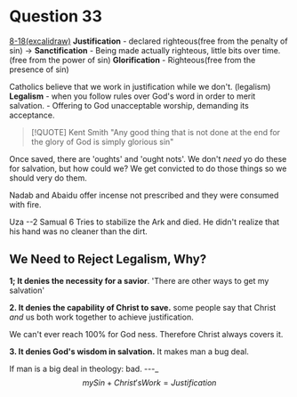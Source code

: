# Question 33

[8-18(excalidraw)](../../Attachments/8-18(excalidraw).md)
**Justification** - declared righteous(free from the penalty of sin) ->
**Sanctification** - Being made actually righteous, little bits over time.(free from the power of sin)
**Glorification** - Righteous(free from the presence of sin)

Catholics believe that we work in justification while we don't. (legalism)
**Legalism** - when you follow rules over God's word in order to merit salvation.
\- Offering to God unacceptable worship, demanding its acceptance.

> [!QUOTE] Kent Smith
> "Any good thing that is not done at the end for the glory of God is simply glorious sin"

Once saved, there are 'oughts' and 'ought nots'. We don't *need* yo do these for salvation, but how could we? We get convicted to do those things so we should very do them.

Nadab and Abaidu offer incense not prescribed and they were consumed with fire.

Uza
--2 Samual 6
Tries to stabilize the Ark and died. He didn't realize that his hand was no cleaner than the dirt.

## We Need to Reject Legalism, Why?
**1; It denies the necessity for a savior**. 'There are other ways to get my salvation'

**2. It denies the capability of Christ to save.**
some people say that Christ *and* us both work together to achieve justification.

We can't ever reach 100% for God ness. Therefore Christ always covers it.

**3. It denies God's wisdom in salvation.**
It makes man a bug deal.

If man is a big deal in theology: bad.
---_
$$ mySin + Christ'sWork = Justification $$
